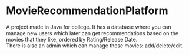# MovieRecommendationPlatform
A project made in Java for college. It has a database where you can manage new users which later can get recommendations based on the movies that they like, ordered by Rating/Release Date. <br/>
There is also an admin which can manage these movies: add/delete/edit.
